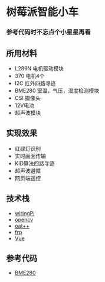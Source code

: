 # 树莓派智能小车

### 参考代码时不忘点个小星星再看

## 所用材料
- L289N 电机驱动模块
- 370 电机4个
- I2C 红外四路寻迹
- BME280 室温，气压，湿度检测模块
- CSI 摄像头
- 12V电池
- 超声波模块

## 实现效果
- 红绿灯识别
- 实时画面传输
- KID算法四路寻迹
- 超声波避障
- 网页端遥控

## 技术栈
- [wiringPi](https://github.com/WiringPi/WiringPi)
- [opencv](https://github.com/opencv/opencv)
- [oat++](https://github.com/oatpp/oatpp)
- [frp](https://github.com/fatedier/frp)
- [Vue](https://github.com/vuejs/vue)

## 参考代码
- [BME280](https://github.com/davebm1/c-bme280-pi)